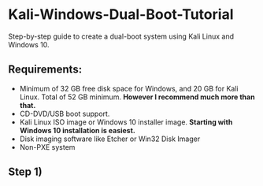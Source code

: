 # Kali-Windows-Dual-Boot-Tutorial
Step-by-step guide to create a dual-boot system using Kali Linux and Windows 10.

## Requirements:
- Minimum of 32 GB free disk space for Windows, and 20 GB for Kali Linux. Total of 52 GB minimum. **However I recommend much more than that.**
- CD-DVD/USB boot support.
- Kali Linux ISO image or Windows 10 installer image. **Starting with Windows 10 installation is easiest.**
- Disk imaging software like Etcher or Win32 Disk Imager
- Non-PXE system
  

## Step 1) 
